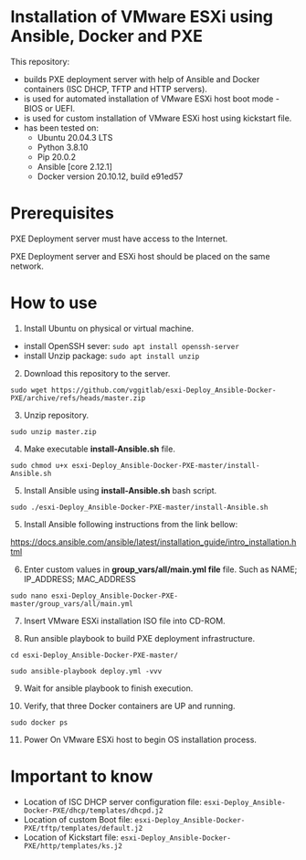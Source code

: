 # Installation of VMware ESXi using Ansible, Docker and PXE

This repository:
- builds PXE deployment server with help of Ansible and Docker containers (ISC DHCP, TFTP and HTTP servers).
- is used for automated installation of VMware ESXi host boot mode - BIOS or UEFI.
- is used for custom installation of VMware ESXi host using kickstart file.
- has been tested on:
   * Ubuntu 20.04.3 LTS
   * Python 3.8.10
   * Pip 20.0.2
   * Ansible [core 2.12.1]
   * Docker version 20.10.12, build e91ed57

# Prerequisites

PXE Deployment server must have access to the Internet.

PXE Deployment server and ESXi host should be placed on the same network.

# How to use

1. Install Ubuntu on physical or virtual machine.
  * install OpenSSH sever: `sudo apt install openssh-server`
  * install Unzip package: `sudo apt install unzip`

2. Download this repository to the server.

`sudo wget https://github.com/vggitlab/esxi-Deploy_Ansible-Docker-PXE/archive/refs/heads/master.zip` 

3. Unzip repository.

`sudo unzip master.zip`

4. Make executable **install-Ansible.sh** file.

`sudo chmod u+x esxi-Deploy_Ansible-Docker-PXE-master/install-Ansible.sh`

5. Install Ansible using **install-Ansible.sh** bash script.

`sudo ./esxi-Deploy_Ansible-Docker-PXE-master/install-Ansible.sh`

5. Install Ansible following instructions from the link bellow:

https://docs.ansible.com/ansible/latest/installation_guide/intro_installation.html

6. Enter custom values in **group_vars/all/main.yml file** file. Such as NAME; IP_ADDRESS; MAC_ADDRESS

`sudo nano esxi-Deploy_Ansible-Docker-PXE-master/group_vars/all/main.yml`

7. Insert VMware ESXi installation ISO file into CD-ROM.

8. Run ansible playbook to build PXE deployment infrastructure.

`cd esxi-Deploy_Ansible-Docker-PXE-master/`

`sudo ansible-playbook deploy.yml -vvv`

9. Wait for ansible playbook to finish execution.

10. Verify, that three Docker containers are UP and running.

`sudo docker ps`

11. Power On VMware ESXi host to begin OS installation process.

# Important to know

- Location of ISC DHCP server configuration file: `esxi-Deploy_Ansible-Docker-PXE/dhcp/templates/dhcpd.j2`
- Location of custom Boot file: `esxi-Deploy_Ansible-Docker-PXE/tftp/templates/default.j2`
- Location of Kickstart file: `esxi-Deploy_Ansible-Docker-PXE/http/templates/ks.j2`
